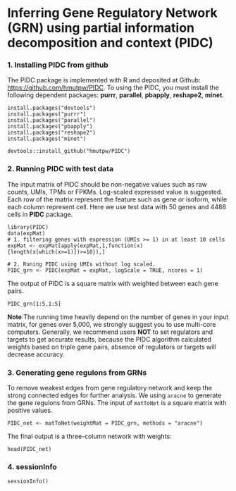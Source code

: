 # Inferring Gene Regulatory Network (GRN) using partial information decomposition and context (PIDC)

### 1. Installing PIDC from github

The PIDC package is implemented with R and deposited at Github: https://github.com/hmutpw/PIDC. To using the PIDC, you must install the following dependent packages: **purrr**, **parallel**, **pbapply**, **reshape2**, **minet**.

```{r}
install.packages("devtools")
install.packages("purrr")
install.packages("parallel")
install.packages("pbapply")
install.packages("reshape2")
install.packages("minet")

devtools::install_github("hmutpw/PIDC")
```

### 2. Running PIDC with test data 

The input matrix of PIDC should be non-negative values such as raw counts, UMIs, TPMs or FPKMs. Log-scaled expressed value is suggested. Each row of the matrix represent the feature such as gene or isoform, while each column represent cell. Here we use test data with 50 genes and 4488 cells in **PIDC** package.

```{r}
library(PIDC)
data(expMat)
# 1. filtering genes with expression (UMIs >= 1) in at least 10 cells
expMat <- expMat[apply(expMat,1,function(x){length(x[which(x>=1)])>=10}),]

# 2. Runing PIDC using UMIs without log scaled.
PIDC_grn <- PIDC(expMat = expMat, logScale = TRUE, ncores = 1)
```

The output of PIDC is a square matrix with weighted between each gene pairs.

```{r}
PIDC_grn[1:5,1:5]
```

**Note**:The running time heavily depend on the number of genes in your input matrix, for genes over 5,000, we strongly suggest you to use multi-core computers. Generally, we recommend users **NOT** to set regulators and targets to get accurate results, because the PIDC algorithm calculated weights based on triple gene pairs, absence of regulators or targets will decrease accuracy.

### 3. Generating gene regulons from GRNs

To remove weakest edges from gene regulatory network and keep the strong connected edges for further analysis. We using `aracne` to generate the gene regulons from GRNs. The input of `matToNet` is a square matrix with positive values.

```{r}
PIDC_net <- matToNet(weightMat = PIDC_grn, methods = "aracne")
```

The final output is a three-column network with weights:

```{r}
head(PIDC_net)
```

### 4. sessionInfo

```{r}
sessionInfo()
```

